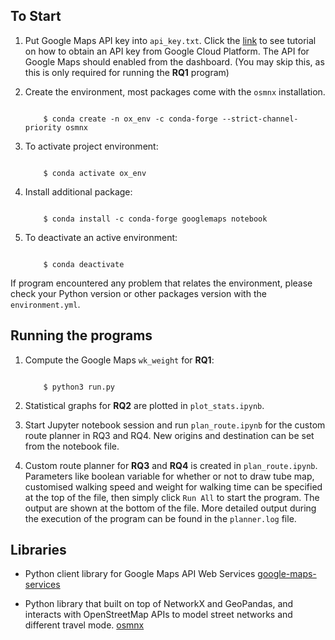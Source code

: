 ## To Start

1. Put Google Maps API key into `api_key.txt`. Click the [link](https://developers.google.com/maps/documentation/javascript/directions) to see tutorial on how to obtain an API key from Google Cloud Platform. The API for Google Maps should enabled from the dashboard. (You may skip this, as this is only required for running the **RQ1** program)

2. Create the environment, most packages come with the `osmnx` installation.
    ```
        
        $ conda create -n ox_env -c conda-forge --strict-channel-priority osmnx

    ```
3. To activate project environment:
    ```

        $ conda activate ox_env

    ```
4. Install additional package:
    ```

        $ conda install -c conda-forge googlemaps notebook

    ```
5. To deactivate an active environment:
    ```

        $ conda deactivate

    ```

If program encountered any problem that relates the environment, please check your Python version or other packages version with the `environment.yml`.


## Running the programs

1. Compute the Google Maps `wk_weight` for **RQ1**:

    ```

        $ python3 run.py

    ```

4. Statistical graphs for **RQ2** are plotted in `plot_stats.ipynb`.

<!-- 2. Google Maps directions data are presented and plotted in `plan_route.ipynb`. -->

3. Start Jupyter notebook session and run `plan_route.ipynb` for the custom route planner in RQ3 and RQ4. New origins and destination can be set from the notebook file.

3. Custom route planner for **RQ3** and **RQ4** is created in `plan_route.ipynb`. Parameters like boolean variable for whether or not to draw tube map, customised walking speed
and weight for walking time can be specified at the top of the file,
then simply click `Run All` to start the program. The output are shown at the bottom of the file. More detailed output during the execution of the program can be found in the `planner.log` file.



## Libraries

- Python client library for Google Maps API Web Services [google-maps-services](https://github.com/googlemaps/google-maps-services-python)

- Python library that built on top of NetworkX and GeoPandas, and interacts with OpenStreetMap APIs to model street networks and different travel mode. [osmnx](https://osmnx.readthedocs.io/en/stable/getting-started.html)


<!-- ## Notes 
Export requirements.yml using Conda

```

$ conda ox_env export > environment.yml

``` -->